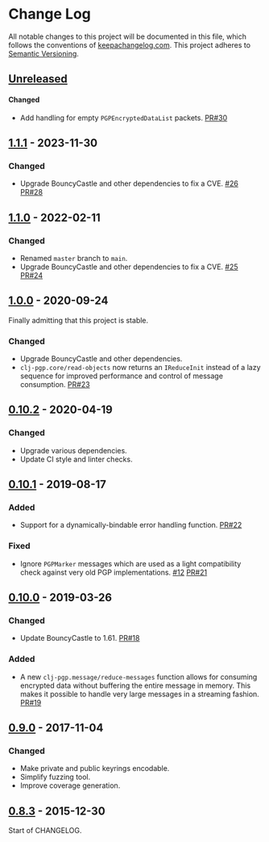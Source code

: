 Change Log
==========

All notable changes to this project will be documented in this file, which
follows the conventions of [keepachangelog.com](http://keepachangelog.com/).
This project adheres to [Semantic Versioning](http://semver.org/).

## [Unreleased]

#### Changed
- Add handling for empty `PGPEncryptedDataList` packets.
  [PR#30](https://github.com/greglook/clj-pgp/pull/30)

## [1.1.1] - 2023-11-30

### Changed
- Upgrade BouncyCastle and other dependencies to fix a CVE.
  [#26](https://github.com/greglook/clj-pgp/issues/26)
  [PR#28](https://github.com/greglook/clj-pgp/pull/28)

## [1.1.0] - 2022-02-11

### Changed
- Renamed `master` branch to `main`.
- Upgrade BouncyCastle and other dependencies to fix a CVE.
  [#25](https://github.com/greglook/clj-pgp/issues/25)
  [PR#24](https://github.com/greglook/clj-pgp/pull/24)


## [1.0.0] - 2020-09-24

Finally admitting that this project is stable.

### Changed
- Upgrade BouncyCastle and other dependencies.
- `clj-pgp.core/read-objects` now returns an `IReduceInit` instead of a lazy
  sequence for improved performance and control of message consumption.
  [PR#23](https://github.com/greglook/clj-pgp/pull/23)


## [0.10.2] - 2020-04-19

### Changed
- Upgrade various dependencies.
- Update CI style and linter checks.


## [0.10.1] - 2019-08-17

### Added
- Support for a dynamically-bindable error handling function.
  [PR#22](https://github.com/greglook/clj-pgp/pull/22)

### Fixed
- Ignore `PGPMarker` messages which are used as a light compatibility check
  against very old PGP implementations.
  [#12](https://github.com/greglook/clj-pgp/issues/12)
  [PR#21](https://github.com/greglook/clj-pgp/pull/21)


## [0.10.0] - 2019-03-26

### Changed
- Update BouncyCastle to 1.61.
  [PR#18](//github.com/greglook/clj-pgp/pull/18)

### Added
- A new `clj-pgp.message/reduce-messages` function allows for consuming
  encrypted data without buffering the entire message in memory. This makes it
  possible to handle very large messages in a streaming fashion.
  [PR#19](//github.com/greglook/clj-pgp/pull/19)


## [0.9.0] - 2017-11-04

### Changed
- Make private and public keyrings encodable.
- Simplify fuzzing tool.
- Improve coverage generation.


## [0.8.3] - 2015-12-30

Start of CHANGELOG.


[Unreleased]: https://github.com/greglook/clj-pgp/compare/1.1.1...HEAD
[1.1.1]: https://github.com/greglook/clj-pgp/compare/1.1.0...1.1.1
[1.1.0]: https://github.com/greglook/clj-pgp/compare/1.0.0...1.1.0
[1.0.0]: https://github.com/greglook/clj-pgp/compare/0.10.2...1.0.0
[0.10.2]: https://github.com/greglook/clj-pgp/compare/0.10.1...0.10.2
[0.10.1]: https://github.com/greglook/clj-pgp/compare/0.10.0...0.10.1
[0.10.0]: https://github.com/greglook/clj-pgp/compare/0.9.0...0.10.0
[0.9.0]: https://github.com/greglook/clj-pgp/compare/0.8.3...0.9.0
[0.8.3]: https://github.com/greglook/clj-pgp/compare/0.8.2...0.8.3
